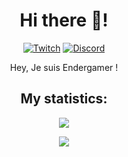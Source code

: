 <h1 align="center">Hi there 👋!</h1>
<div align="center">
 
  <a href="https://twitch.tv/Endergamer20011" target="_blank"><img src="https://img.shields.io/badge/Twitch-@Endergamer20011-purple?style=for-the-badge&logo=twitch" alt="Twitch" /></a>
  <a href="https://discordapp.com/users/646709110666035200" target="_blank"><img src="https://img.shields.io/badge/Discord-gray?style=for-the-badge&logo=discord" alt="Discord" /></a>
  <br />
<p align="center">Hey, Je suis Endergamer !</p>
<h2 align="center">My statistics:</h2>
<a href="#"><p align="center"><img src="https://github-readme-stats.vercel.app/api?username=Endergamer200111&theme=material-palenight&show_icons=true"></p></a>
<a href="#"><p align="center"><img src="https://github-readme-stats.vercel.app/api/top-langs/?username=Endergamer200111&layout=compact&theme=material-palenight"></p></a>
